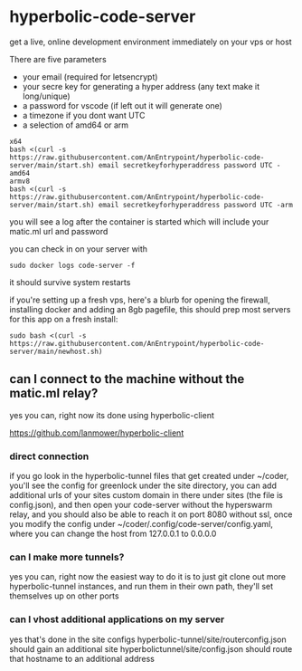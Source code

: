 # hyperbolic-code-server

get a live, online development environment immediately on your vps or host

There are five parameters
 - your email (required for letsencrypt)
 - your secre key for generating a hyper address (any text make it long/unique)
 - a password for vscode (if left out it will generate one)
 - a timezone if you dont want UTC
 - a selection of amd64 or arm
```
x64
bash <(curl -s https://raw.githubusercontent.com/AnEntrypoint/hyperbolic-code-server/main/start.sh) email secretkeyforhyperaddress password UTC -amd64
armv8
bash <(curl -s https://raw.githubusercontent.com/AnEntrypoint/hyperbolic-code-server/main/start.sh) email secretkeyforhyperaddress password UTC -arm
```

you will see a log after the container is started which will include your matic.ml url and password

you can check in on your server with

``` 
sudo docker logs code-server -f
```

it should survive system restarts

if you're setting up a fresh vps, here's a blurb for opening the firewall, installing docker and adding an 8gb pagefile, this should prep most servers for this app on a fresh install:

```
sudo bash <(curl -s https://raw.githubusercontent.com/AnEntrypoint/hyperbolic-code-server/main/newhost.sh)
```

## can I connect to the machine without the matic.ml relay?

yes you can, right now its done using hyperbolic-client

https://github.com/lanmower/hyperbolic-client

### direct connection

if you go look in the hyperbolic-tunnel files that get created under ~/coder, you'll see the config for greenlock under the site directory, you can add additional urls of your sites custom domain in there under sites (the file is config.json), and then open your code-server without the hyperswarm relay, and you should also be able to reach it on port 8080 without ssl, once you modify the config under ~/coder/.config/code-server/config.yaml, where you can change the host from 127.0.0.1 to 0.0.0.0

### can I make more tunnels?

yes you can, right now the easiest way to do it is to just git clone out more hyperbolic-tunnel instances, and run them in their own path, they'll set themselves up on other ports

### can I vhost additional applications on my server

yes that's done in the site configs
hyperbolic-tunnel/site/routerconfig.json should gain an additional site
hyperbolictunnel/site/config.json should route that hostname to an additional address
```

```
